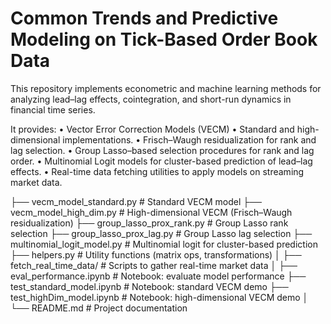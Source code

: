 # Common Trends and Predictive Modeling on Tick-Based Order Book Data

This repository implements econometric and machine learning methods for analyzing lead–lag effects, cointegration, and short-run dynamics in financial time series.

It provides:
	•	Vector Error Correction Models (VECM)
	•	Standard and high-dimensional implementations.
	•	Frisch–Waugh residualization for rank and lag selection.
	•	Group Lasso–based selection procedures for rank and lag order.
	•	Multinomial Logit models for cluster-based prediction of lead–lag effects.
	•	Real-time data fetching utilities to apply models on streaming market data.


├── vecm_model_standard.py       # Standard VECM model
├── vecm_model_high_dim.py       # High-dimensional VECM (Frisch–Waugh residualization)
├── group_lasso_prox_rank.py     # Group Lasso rank selection
├── group_lasso_prox_lag.py      # Group Lasso lag selection
├── multinomial_logit_model.py   # Multinomial logit for cluster-based prediction
├── helpers.py                   # Utility functions (matrix ops, transformations)
│
├── fetch_real_time_data/        # Scripts to gather real-time market data
│
├── eval_performance.ipynb       # Notebook: evaluate model performance
├── test_standard_model.ipynb    # Notebook: standard VECM demo
├── test_highDim_model.ipynb     # Notebook: high-dimensional VECM demo
│
└── README.md                    # Project documentation
